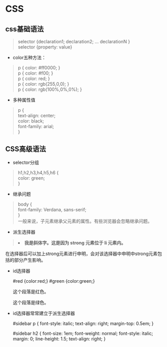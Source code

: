 CSS
=============
css基础语法
-------------
>selector {declaration1; declaration2; ... declarationN }  
>selector {property: value}  

- color五种方法：
>p { color: #ff0000; }  
>p { color: #f00; }  
>p { color: red; }  
>p { color: rgb(255,0,0); }  
>p { color: rgb(100%,0%,0%); }   

- 多种属性值
>p
{  
  text-align: center;  
  color: black;  
  font-family: arial;  
}  

CSS高级语法
---------- 
- selector分组  

>h1,h2,h3,h4,h5,h6 {  
  color: green;  
  }  
  
- 继承问题
>body {   
     font-family: Verdana, sans-serif;  
     }  
一般来说，子元素继承父元素的属性。有些浏览器会忽略继承问题。  
 
- 派生选择器
>  <li><strong>我是斜体字。这是因为 strong 元素位于 li 元素内。</strong></li>  
在选择器后可以加上strong元素进行申明，会对该选择器中申明中strong元素包括的部分产生影响。  

- id选择器

    #red {color:red;}
    #green {color:green;}
    <p id="red">这个段落是红色。</p>
    <p id="green">这个段落是绿色。</p>
    
- id选择器常常建立于派生选择器

    #sidebar p {
	font-style: italic;
	text-align: right;
	margin-top: 0.5em;
	}

    #sidebar h2 {
	font-size: 1em;
	font-weight: normal;
	font-style: italic;
	margin: 0;
	line-height: 1.5;
	text-align: right;
	}
